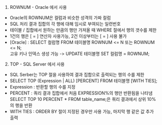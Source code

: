 1. ROWNUM - Oracle 에서 사용
  - Oracle의 ROWNUM은 컬럼과 비슷한 성격의 가짜 컬럼
  - SQL 처리 결과 집합의 각 행에 대해 임시로 부여되는 일련번호
  - 테이블 / 집합에서 원하는 만큼의 행만 가져올 때 WHERE 절에서 행의 갯수를 제한
  - 1건의 행은 [ = ] 연산자 사용가능, 2건 이상부터는 [ = ] 사용 불가
  - [Oracle] : SELECT 컬럼명 FROM 테이블명 ROWNUM <= N 또는 ROWNUM <= N;<br>
  고유 키나 인덱스 생성 가능 -> UPDATE 테이블명 SET 컬럼명 = ROWNUM;

2. TOP - SQL Server 에서 사용
  - SQL Serber는 TOP 절을 사용하여 결과 집합으로 출력되는 행의 수를 제한
  - SELECT TOP (Expression | ALL) [PERCENT] FROM 테이블명 [WITH TIES];
  - Expression : 반환할 행의 수를 지정
  - PERCENT : 쿼리 결과 집합에서 처음 EXPRESSION%의 행만 반환됨을 나타냄<br>
  SELECT TOP 10 PERCENT * FROM table_name;은 쿼리 결과에서 상위 10%의 행을 반환
  - WITH TIES : ORDER BY 절이 지정된 경우만 사용 가능, 마지막 행 같은 값 추가 출력